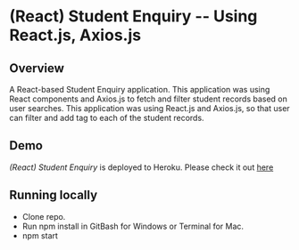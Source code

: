 # (React) Student Enquiry -- Using React.js, Axios.js

## Overview

A React-based Student Enquiry application. This application was using React components and Axios.js to fetch and filter student records based on user searches. This application was using React.js and Axios.js, so that user can filter and add tag to each of the student records.

## Demo

*(React) Student Enquiry* is deployed to Heroku. Please check it out [here](https://fathomless-falls-68758.herokuapp.com/)

## Running locally

- Clone repo.
- Run npm install in GitBash for Windows or Terminal for Mac.
- npm start
